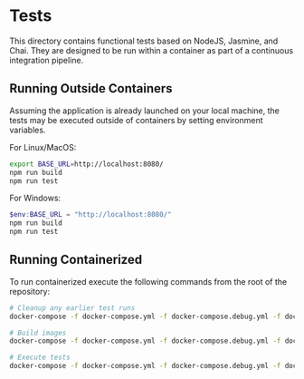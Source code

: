 # Tests

This directory contains functional tests based on NodeJS, Jasmine, and Chai. They are
designed to be run within a container as part of a continuous integration pipeline.

## Running Outside Containers

Assuming the application is already launched on your local machine, the tests may be
executed outside of containers by setting environment variables.

For Linux/MacOS:

```sh
export BASE_URL=http://localhost:8080/
npm run build
npm run test
```

For Windows:

```powershell
$env:BASE_URL = "http://localhost:8080/"
npm run build
npm run test
```

## Running Containerized

To run containerized execute the following commands from the root of the repository:

```sh
# Cleanup any earlier test runs
docker-compose -f docker-compose.yml -f docker-compose.debug.yml -f docker-compose.test.yml down -v

# Build images
docker-compose -f docker-compose.yml -f docker-compose.debug.yml -f docker-compose.test.yml build --parallel

# Execute tests
docker-compose -f docker-compose.yml -f docker-compose.debug.yml -f docker-compose.test.yml up --abort-on-container-exit --exit-code-from tests
```
